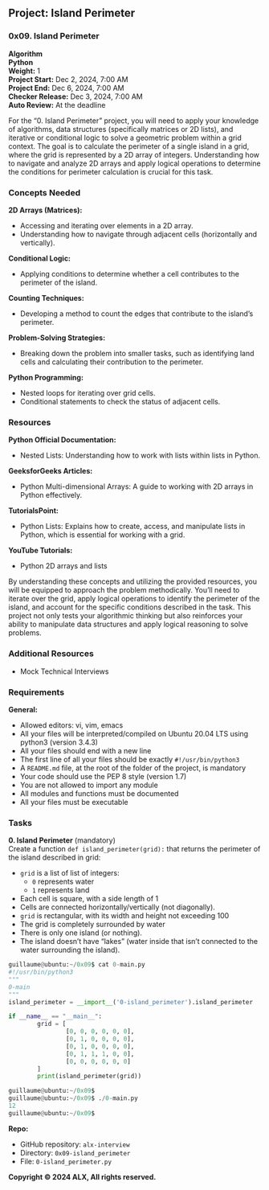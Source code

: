 ## Project: Island Perimeter

### 0x09. Island Perimeter

**Algorithm**  
**Python**  
**Weight:** 1  
**Project Start:** Dec 2, 2024, 7:00 AM  
**Project End:** Dec 6, 2024, 7:00 AM  
**Checker Release:** Dec 3, 2024, 7:00 AM  
**Auto Review:** At the deadline

For the “0. Island Perimeter” project, you will need to apply your knowledge of algorithms, data structures (specifically matrices or 2D lists), and iterative or conditional logic to solve a geometric problem within a grid context. The goal is to calculate the perimeter of a single island in a grid, where the grid is represented by a 2D array of integers. Understanding how to navigate and analyze 2D arrays and apply logical operations to determine the conditions for perimeter calculation is crucial for this task.

### Concepts Needed

**2D Arrays (Matrices):**
- Accessing and iterating over elements in a 2D array.
- Understanding how to navigate through adjacent cells (horizontally and vertically).

**Conditional Logic:**
- Applying conditions to determine whether a cell contributes to the perimeter of the island.

**Counting Techniques:**
- Developing a method to count the edges that contribute to the island’s perimeter.

**Problem-Solving Strategies:**
- Breaking down the problem into smaller tasks, such as identifying land cells and calculating their contribution to the perimeter.

**Python Programming:**
- Nested loops for iterating over grid cells.
- Conditional statements to check the status of adjacent cells.

### Resources

**Python Official Documentation:**
- Nested Lists: Understanding how to work with lists within lists in Python.

**GeeksforGeeks Articles:**
- Python Multi-dimensional Arrays: A guide to working with 2D arrays in Python effectively.

**TutorialsPoint:**
- Python Lists: Explains how to create, access, and manipulate lists in Python, which is essential for working with a grid.

**YouTube Tutorials:**
- Python 2D arrays and lists

By understanding these concepts and utilizing the provided resources, you will be equipped to approach the problem methodically. You’ll need to iterate over the grid, apply logical operations to identify the perimeter of the island, and account for the specific conditions described in the task. This project not only tests your algorithmic thinking but also reinforces your ability to manipulate data structures and apply logical reasoning to solve problems.

### Additional Resources
- Mock Technical Interviews

### Requirements

**General:**
- Allowed editors: vi, vim, emacs
- All your files will be interpreted/compiled on Ubuntu 20.04 LTS using python3 (version 3.4.3)
- All your files should end with a new line
- The first line of all your files should be exactly `#!/usr/bin/python3`
- A `README.md` file, at the root of the folder of the project, is mandatory
- Your code should use the PEP 8 style (version 1.7)
- You are not allowed to import any module
- All modules and functions must be documented
- All your files must be executable

### Tasks

**0. Island Perimeter** (mandatory)  
Create a function `def island_perimeter(grid):` that returns the perimeter of the island described in grid:

- `grid` is a list of list of integers:
    - `0` represents water
    - `1` represents land
- Each cell is square, with a side length of 1
- Cells are connected horizontally/vertically (not diagonally).
- `grid` is rectangular, with its width and height not exceeding 100
- The grid is completely surrounded by water
- There is only one island (or nothing).
- The island doesn’t have “lakes” (water inside that isn’t connected to the water surrounding the island).

```python
guillaume@ubuntu:~/0x09$ cat 0-main.py
#!/usr/bin/python3
"""
0-main
"""
island_perimeter = __import__('0-island_perimeter').island_perimeter

if __name__ == "__main__":
        grid = [
                [0, 0, 0, 0, 0, 0],
                [0, 1, 0, 0, 0, 0],
                [0, 1, 0, 0, 0, 0],
                [0, 1, 1, 1, 0, 0],
                [0, 0, 0, 0, 0, 0]
        ]
        print(island_perimeter(grid))

guillaume@ubuntu:~/0x09$ 
guillaume@ubuntu:~/0x09$ ./0-main.py
12
guillaume@ubuntu:~/0x09$ 
```

**Repo:**
- GitHub repository: `alx-interview`
- Directory: `0x09-island_perimeter`
- File: `0-island_perimeter.py`

**Copyright © 2024 ALX, All rights reserved.**